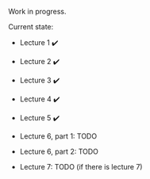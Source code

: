 Work in progress.

Current state:

* Lecture 1 :heavy_check_mark:
* Lecture 2 :heavy_check_mark:
* Lecture 3 :heavy_check_mark:
* Lecture 4 :heavy_check_mark:
* Lecture 5 :heavy_check_mark:



* Lecture 6, part 1: TODO
* Lecture 6, part 2: TODO
* Lecture 7: TODO (if there is lecture 7)
